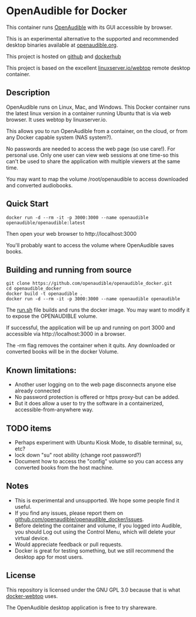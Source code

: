 # OpenAudible for Docker

This container runs [OpenAudible](https://openaudible.org) with its GUI accessible by browser. 

This is an experimental alternative to the supported and recommended desktop binaries available at [openaudible.org](https://openaudible.org). 

This project is hosted on [github](https://github.com/openaudible/openaudible_docker) and [dockerhub](https://hub.docker.com/r/openaudible/openaudible)

This project is based on the excellent [linuxserver.io/webtop](https://docs.linuxserver.io/images/docker-webtop) remote desktop container.

## Description

OpenAudible runs on Linux, Mac, and Windows. This Docker container runs the latest linux version
in a container running Ubuntu that is via web browser. It uses webtop by linuxserver.io. 

This allows you to run OpenAudible from a container, on the cloud, or from any Docker capable system (NAS system?).

No passwords are needed to access the web page (so use care!). For personal use. Only one user can
view web sessions at one time-so this can't be used to share the application with multiple viewers at the same time.


You may want to map the volume /root/openaudible to access downloaded and converted audiobooks.

## Quick Start

```
docker run -d --rm -it -p 3000:3000 --name openaudible openaudible/openaudible:latest
```

Then open your web browser to http://localhost:3000

You'll probably want to access the volume where OpenAudible saves books.

## Building and running from source
```
git clone https://github.com/openaudible/openaudible_docker.git 
cd openaudible_docker
docker build -t openaudible .
docker run -d --rm -it -p 3000:3000 --name openaudible openaudible
```

The [run.sh](run.sh) file builds and runs the docker image. You may want to modify it to expose the OPENAUDIBLE volume. 

If successful, the application will be up and running on port 3000 and
accessible via http://localhost:3000 in a browser.

The -rm flag removes the container when it quits. Any downloaded or converted books will be in the docker Volume.


## Known limitations:
* Another user logging on to the web page disconnects anyone else already connected
* No password protection is offered or https proxy-but can be added. 
* But it does allow a user to try the software in a containerized, accessible-from-anywhere way.

## TODO items
* Perhaps experiment with Ubuntu Kiosk Mode, to disable terminal, su, etc?
* lock down "su" root ability (change root password?)  
* Document how to access the "config" volume so you can access any converted books from the host machine.

## Notes
* This is experimental and unsupported. We hope some people find it useful. 
* If you find any issues, please report them on [github.com/openaudible/openaudible_docker/issues](https://github.com/openaudible/openaudible_docker/issues).
* Before deleting the container and volume, if you logged into Audible, you should Log out using the Control Menu, which will delete your virtual device.
* Would appreciate feedback or pull requests. 
* Docker is great for testing something, but we still recommend the desktop app for most users.

## License
This repository is licensed under the GNU GPL 3.0 because that is what [docker-webtop](https://github.com/linuxserver/docker-webtop) uses.

The OpenAudible desktop application is free to try shareware.
